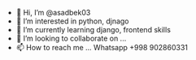 - 👋 Hi, I’m @asadbek03
- 👀 I’m interested in python, djnago
- 🌱 I’m currently learning django, frontend skills
- 💞️ I’m looking to collaborate on ...
- 📫 How to reach me ... Whatsapp +998 902860331

<!---
asadbek03/asadbek03 is a ✨ special ✨ repository because its `README.md` (this file) appears on your GitHub profile.
You can click the Preview link to take a look at your changes.
--->
